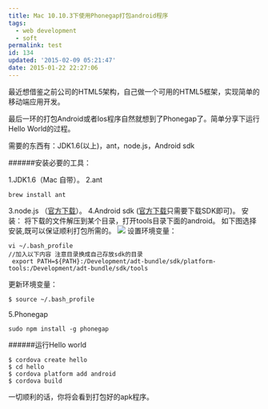 ```yaml
---
title: Mac 10.10.3下使用Phonegap打包android程序
tags:
  - web development
  - soft
permalink: test
id: 134
updated: '2015-02-09 05:21:47'
date: 2015-01-22 22:27:06
---
```


最近想借鉴之前公司的HTML5架构，自己做一个可用的HTML5框架，实现简单的移动端应用开发。

最后一环的打包Android或者Ios程序自然就想到了Phonegap了。简单分享下运行Hello World的过程。

需要的东西有：JDK1.6(以上)，ant，node.js，Android sdk

######安装必要的工具：

1.JDK1.6（Mac 自带）。
2.ant

	brew install ant

3.node.js （[官方下载](http://nodejs.org/download/)）。
4.Android sdk ([官方下载](http://developer.android.com/sdk/installing/index.html)只需要下载SDK即可)。
安装： 将下载的文件解压到某个目录，打开tools目录下面的android。
如下图选择安装,既可以保证顺利打包所需的。
![](https://dn-icegsimg.qbox.me/android.png)
设置环境变量：

    vi ~/.bash_profile
	//加入以下内容 注意目录换成自己存放sdk的目录
	 export PATH=${PATH}:/Development/adt-bundle/sdk/platform-tools:/Development/adt-bundle/sdk/tools
更新环境变量：

    $ source ~/.bash_profile

5.Phonegap

	sudo npm install -g phonegap

######运行Hello world

    $ cordova create hello
    $ cd hello
    $ cordova platform add android
    $ cordova build

一切顺利的话，你将会看到打包好的apk程序。
